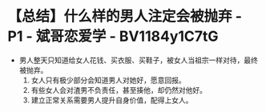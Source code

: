 # 【总结】什么样的男人注定会被抛弃 - P1 - 斌哥恋爱学 - BV1184y1C7tG

-   男人整天只知道给女人花钱、买衣服、买鞋子，被女人当祖宗一样对待，最终被抛弃。
    1.  女人只有极少部分会知道男人对她好，愿意回报。
    2.  有些女人会对渣男不负责任，甚至揍他，却仍然对他好。
    3.  建立正常关系需要男人提升自身价值，配得上女人。